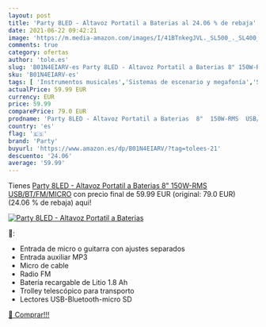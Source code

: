 ```yaml
---
layout: post
title: 'Party 8LED - Altavoz Portatil a Baterias al 24.06 % de rebaja'
date: 2021-06-22 09:42:21
image: 'https://m.media-amazon.com/images/I/41BTnkegJVL._SL500_._SL400_.jpg'
comments: true
category: ofertas
author: 'tole.es'
slug: 'B01N4EIARV-es Party 8LED - Altavoz Portatil a Baterias 8" 150W-RMS...'
sku: 'B01N4EIARV-es'
tags: [ 'Instrumentos musicales','Sistemas de escenario y megafonía','Sistemas de megafonía y anuncio','altavoz','party', ]
actualPrice: 59.99 EUR
currency: EUR
price: 59.99
comparePrice: 79.0 EUR
prodname: 'Party 8LED - Altavoz Portatil a Baterias  8"  150W-RMS  USB/BT/FM/MICRO'
country: 'es'
flag: '🇪🇸'
brand: 'Party'
buyurl: 'https://www.amazon.es/dp/B01N4EIARV/?tag=tolees-21'
descuento: '24.06'
average: '59.99'
---
```


Tienes [Party 8LED - Altavoz Portatil a Baterias  8"  150W-RMS  USB/BT/FM/MICRO](https://www.amazon.es/dp/B01N4EIARV/?tag=tolees-21) con precio final de  59.99 EUR (original: 79.0 EUR) (24.06 %  de rebaja) aqui!

[![Party 8LED - Altavoz Portatil a Baterias](https://m.media-amazon.com/images/I/41BTnkegJVL._SL500_._SL400_.jpg)](https://www.amazon.es/dp/B01N4EIARV/?tag=tolees-21)

🔎:

- Entrada de micro o guitarra con ajustes separados
- Entrada auxiliar MP3
- Micro de cable
- Radio FM
- Batería recargable de Litio 1.8 Ah
- Trolley telescópico para transporto
- Lectores USB-Bluetooth-micro SD

[🛒 Comprar!!!](https://www.amazon.es/dp/B01N4EIARV/?tag=tolees-21)

